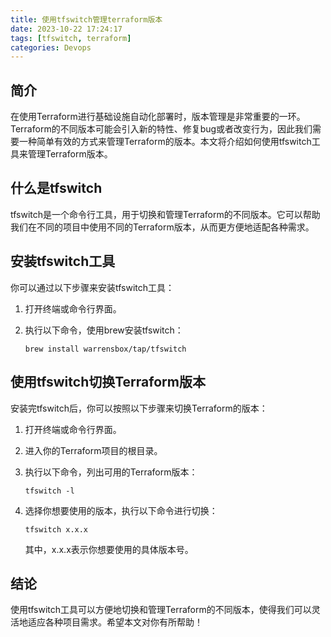 ```yaml
---
title: 使用tfswitch管理terraform版本
date: 2023-10-22 17:24:17
tags: [tfswitch, terraform]
categories: Devops
---
```

## 简介

在使用Terraform进行基础设施自动化部署时，版本管理是非常重要的一环。Terraform的不同版本可能会引入新的特性、修复bug或者改变行为，因此我们需要一种简单有效的方式来管理Terraform的版本。本文将介绍如何使用tfswitch工具来管理Terraform版本。

## 什么是tfswitch

tfswitch是一个命令行工具，用于切换和管理Terraform的不同版本。它可以帮助我们在不同的项目中使用不同的Terraform版本，从而更方便地适配各种需求。

## 安装tfswitch工具

你可以通过以下步骤来安装tfswitch工具：

1. 打开终端或命令行界面。
2. 执行以下命令，使用brew安装tfswitch：

   ```
   brew install warrensbox/tap/tfswitch
   ```

## 使用tfswitch切换Terraform版本

安装完tfswitch后，你可以按照以下步骤来切换Terraform的版本：

1. 打开终端或命令行界面。
2. 进入你的Terraform项目的根目录。
3. 执行以下命令，列出可用的Terraform版本：

   ```
   tfswitch -l
   ```

4. 选择你想要使用的版本，执行以下命令进行切换：

   ```
   tfswitch x.x.x
   ```

   其中，x.x.x表示你想要使用的具体版本号。

## 结论

使用tfswitch工具可以方便地切换和管理Terraform的不同版本，使得我们可以灵活地适应各种项目需求。希望本文对你有所帮助！
